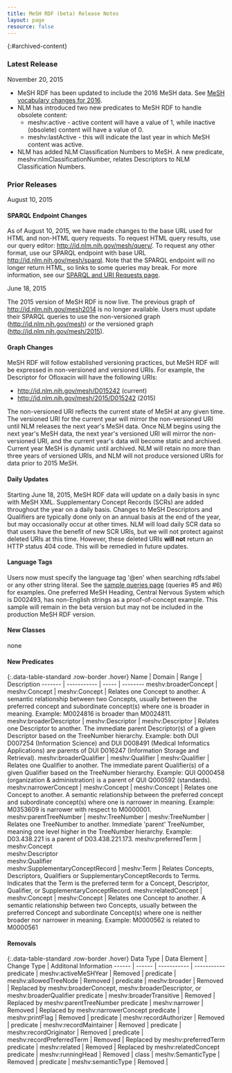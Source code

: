 ```yaml
---
title: MeSH RDF (beta) Release Notes
layout: page
resource: false
---
```



{:#archived-content}

### Latest Release

November 20, 2015

* MeSH RDF has been updated to include the 2016 MeSH data. See [MeSH vocabulary changes for 2016](https://www.nlm.nih.gov/mesh/introduction.html#changes).
* NLM has introduced two new predicates to MeSH RDF to handle obsolete content:
  * meshv:active - active content will have a value of 1, while inactive (obsolete) content will have a value of 0. 
  * meshv:lastActive - this will indicate the last year in which MeSH content was active.
* NLM has added NLM Classification Numbers to MeSH. A new predicate, meshv:nlmClassificationNumber, relates Descriptors to NLM Classification Numbers. 

### Prior Releases

August 10, 2015

#### SPARQL Endpoint Changes

As of August 10, 2015, we have made changes to the base URL used for HTML and non-HTML query requests. To request HTML query results, use our query editor: http://id.nlm.nih.gov/mesh/query/. To request any other format, use our SPARQL endpoint with base URL http://id.nlm.nih.gov/mesh/sparql. Note that the SPARQL endpoint will no longer return HTML, so links to some queries may break. For more information, see our [SPARQL and URI Requests page](sparql-and-uri-requests.html). 

June 18, 2015

The 2015 version of MeSH RDF is now live.
The previous graph of http://id.nlm.nih.gov/mesh2014 is no longer available.
Users must update their SPARQL queries to use the non-versioned graph (http://id.nlm.nih.gov/mesh) or the versioned graph (http://id.nlm.nih.gov/mesh/2015).

#### Graph Changes

MeSH RDF will follow established versioning practices, but MeSH RDF will be expressed in non-versioned and versioned URIs. For example, the Descriptor for Ofloxacin will have the following URIs:

* http://id.nlm.nih.gov/mesh/D015242 (current)
* http://id.nlm.nih.gov/mesh/2015/D015242 (2015)

The non-versioned URI reflects the current state of MeSH at any given time. The versioned URI for the current year will mirror the non-versioned URI until NLM releases the next year's MeSH data. Once NLM begins using the next year's MeSH data, the next year's versioned URI will mirror the non-versioned URI, and the current year's data will become static and archived. Current year MeSH is dynamic until archived. NLM will retain no more than three years of versioned URIs, and NLM will not produce versioned URIs for data prior to 2015 MeSH.

#### Daily Updates
Starting June 18, 2015, MeSH RDF data will update on a daily basis in sync with MeSH XML.
Supplementary Concept Records (SCRs) are added throughout the year on a daily basis.
Changes to MeSH Descriptors and Qualifiers are typically done only on an annual basis at the end of the year,
but may occasionally occur at other times.
NLM will load daily SCR data so that users have the benefit of new SCR URIs, but we will not protect against deleted URIs at this time.
However, these deleted URIs **will not** return an HTTP status 404 code.  This will be remedied in future updates.

#### Language Tags
Users now must specify the language tag '@en' when searching rdfs:label or any other string literal.  See the [sample queries page](sample-queries.html) (queries #5 and #6) for examples.
One preferred MeSH Heading, Central Nervous System which is D002493, has non-English strings as a proof-of-concept example.  This sample will remain in the beta version but may not be included in the production MeSH RDF version.

#### New Classes

none

#### New Predicates

{:.data-table-standard .row-border .hover}
Name | Domain | Range | Description
------- | ----------- | ----- | --------
meshv:broaderConcept | meshv:Concept | meshv:Concept | Relates one Concept to another. A semantic relationship between two Concepts, usually between the preferred concept and subordinate concept(s) where one is broader in meaning. Example: M0024816 is broader than M0024811.
meshv:broaderDescriptor | meshv:Descriptor | meshv:Descriptor | Relates one Descriptor to another. The immediate parent Descriptor(s) of a given Descriptor based on the TreeNumber hierarchy. Example: both DUI D007254 (Information Science) and DUI D008491 (Medical Informatics Applications) are parents of DUI D016247 (Information Storage and Retrieval).
meshv:broaderQualifier | meshv:Qualifier | meshv:Qualifier | Relates one Qualifier to another. The immediate parent Qualifier(s) of a given Qualifier based on the TreeNumber hierarchy. Example: QUI Q000458 (organization & administration) is a parent of QUI Q000592 (standards).
meshv:narrowerConcept | meshv:Concept | meshv:Concept | Relates one Concept to another. A semantic relationship between the preferred concept and subordinate concept(s) where one is narrower in meaning. Example: M0353609 is narrower with respect to M0000001.
meshv:parentTreeNumber | meshv:TreeNumber | meshv:TreeNumber | Relates one TreeNumber to another. Immediate 'parent' TreeNumber, meaning one level higher in the TreeNumber hierarchy. Example: D03.438.221 is a parent of D03.438.221.173.
meshv:preferredTerm | meshv:Concept<br/>meshv:Descriptor<br/>meshv:Qualifier<br/>meshv:SupplementaryConceptRecord | meshv:Term | Relates Concepts, Descriptors, Qualifiers or SupplementaryConceptRecords to Terms. Indicates that the Term is the preferred term for a Concept, Descriptor, Qualifier, or SupplementaryConceptRecord.
meshv:relatedConcept | meshv:Concept | meshv:Concept | Relates one Concept to another. A semantic relationship between two Concepts, usually between the preferred Concept and subordinate Concept(s) where one is neither broader nor narrower in meaning. Example: M0000562 is related to M0000561

#### Removals

{:.data-table-standard .row-border .hover}
Data Type | Data Element | Change Type | Additonal Information
------ | ------ | ----------- | -----------
predicate | meshv:activeMeSHYear | Removed | 
predicate | meshv:allowedTreeNode | Removed |
predicate | meshv:broader | Removed | Replaced by meshv:broaderConcept, meshv:broaderDescriptor, or meshv:broaderQualifier
predicate | meshv:broaderTransitive | Removed | Replaced by meshv:parentTreeNumber 
predicate | meshv:narrower | Removed | Replaced by meshv:narrowerConcept
predicate | meshv:printFlag | Removed | 
predicate | meshv:recordAuthorizer | Removed |
predicate | meshv:recordMaintainer | Removed |
predicate | meshv:recordOriginator | Removed |
predicate | meshv:recordPreferredTerm | Removed | Replaced by meshv:preferredTerm
predicate | meshv:related | Removed | Replaced by meshv:relatedConcept
predicate | meshv:runningHead | Removed |
class | meshv:SemanticType | Removed |
predicate | meshv:semanticType | Removed |






